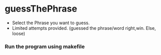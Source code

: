 # guessThePhrase
- Select the Phrase you want to guess.
- Limited attempts provided. (guessed the phrase/word right,win. Else, loose)


### Run the program using makefile

